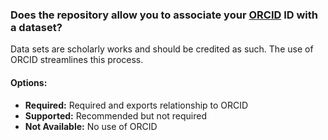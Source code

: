 ### Does the repository allow you to associate your [ORCID](https://orcid.org) ID with a dataset?

Data sets are scholarly works and should be credited as such.  The use of ORCID streamlines this process.

#### Options:

* **Required:**  Required and exports relationship to ORCID
* **Supported:**  Recommended but not required
* **Not Available:**  No use of ORCID
